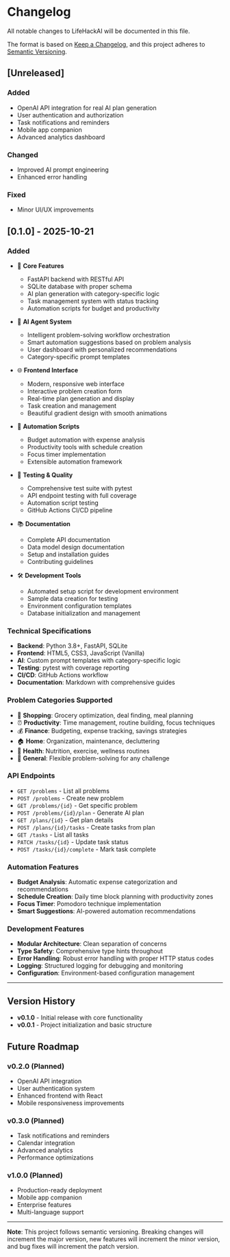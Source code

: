 # Changelog

All notable changes to LifeHackAI will be documented in this file.

The format is based on [Keep a Changelog](https://keepachangelog.com/en/1.0.0/),
and this project adheres to [Semantic Versioning](https://semver.org/spec/v2.0.0.html).

## [Unreleased]

### Added
- OpenAI API integration for real AI plan generation
- User authentication and authorization
- Task notifications and reminders
- Mobile app companion
- Advanced analytics dashboard

### Changed
- Improved AI prompt engineering
- Enhanced error handling

### Fixed
- Minor UI/UX improvements

## [0.1.0] - 2025-10-21

### Added
- 🚀 **Core Features**
  - FastAPI backend with RESTful API
  - SQLite database with proper schema
  - AI plan generation with category-specific logic
  - Task management system with status tracking
  - Automation scripts for budget and productivity

- 🤖 **AI Agent System**
  - Intelligent problem-solving workflow orchestration
  - Smart automation suggestions based on problem analysis
  - User dashboard with personalized recommendations
  - Category-specific prompt templates

- 🌐 **Frontend Interface**
  - Modern, responsive web interface
  - Interactive problem creation form
  - Real-time plan generation and display
  - Task creation and management
  - Beautiful gradient design with smooth animations

- 🔄 **Automation Scripts**
  - Budget automation with expense analysis
  - Productivity tools with schedule creation
  - Focus timer implementation
  - Extensible automation framework

- 🧪 **Testing & Quality**
  - Comprehensive test suite with pytest
  - API endpoint testing with full coverage
  - Automation script testing
  - GitHub Actions CI/CD pipeline

- 📚 **Documentation**
  - Complete API documentation
  - Data model design documentation
  - Setup and installation guides
  - Contributing guidelines

- 🛠️ **Development Tools**
  - Automated setup script for development environment
  - Sample data creation for testing
  - Environment configuration templates
  - Database initialization and management

### Technical Specifications
- **Backend**: Python 3.8+, FastAPI, SQLite
- **Frontend**: HTML5, CSS3, JavaScript (Vanilla)
- **AI**: Custom prompt templates with category-specific logic
- **Testing**: pytest with coverage reporting
- **CI/CD**: GitHub Actions workflow
- **Documentation**: Markdown with comprehensive guides

### Problem Categories Supported
- 🛒 **Shopping**: Grocery optimization, deal finding, meal planning
- ⏰ **Productivity**: Time management, routine building, focus techniques
- 💰 **Finance**: Budgeting, expense tracking, savings strategies
- 🏠 **Home**: Organization, maintenance, decluttering
- 🍎 **Health**: Nutrition, exercise, wellness routines
- 🎯 **General**: Flexible problem-solving for any challenge

### API Endpoints
- `GET /problems` - List all problems
- `POST /problems` - Create new problem
- `GET /problems/{id}` - Get specific problem
- `POST /problems/{id}/plan` - Generate AI plan
- `GET /plans/{id}` - Get plan details
- `POST /plans/{id}/tasks` - Create tasks from plan
- `GET /tasks` - List all tasks
- `PATCH /tasks/{id}` - Update task status
- `POST /tasks/{id}/complete` - Mark task complete

### Automation Features
- **Budget Analysis**: Automatic expense categorization and recommendations
- **Schedule Creation**: Daily time block planning with productivity zones
- **Focus Timer**: Pomodoro technique implementation
- **Smart Suggestions**: AI-powered automation recommendations

### Development Features
- **Modular Architecture**: Clean separation of concerns
- **Type Safety**: Comprehensive type hints throughout
- **Error Handling**: Robust error handling with proper HTTP status codes
- **Logging**: Structured logging for debugging and monitoring
- **Configuration**: Environment-based configuration management

---

## Version History

- **v0.1.0** - Initial release with core functionality
- **v0.0.1** - Project initialization and basic structure

## Future Roadmap

### v0.2.0 (Planned)
- OpenAI API integration
- User authentication system
- Enhanced frontend with React
- Mobile responsiveness improvements

### v0.3.0 (Planned)
- Task notifications and reminders
- Calendar integration
- Advanced analytics
- Performance optimizations

### v1.0.0 (Planned)
- Production-ready deployment
- Mobile app companion
- Enterprise features
- Multi-language support

---

**Note**: This project follows semantic versioning. Breaking changes will increment the major version, new features will increment the minor version, and bug fixes will increment the patch version.